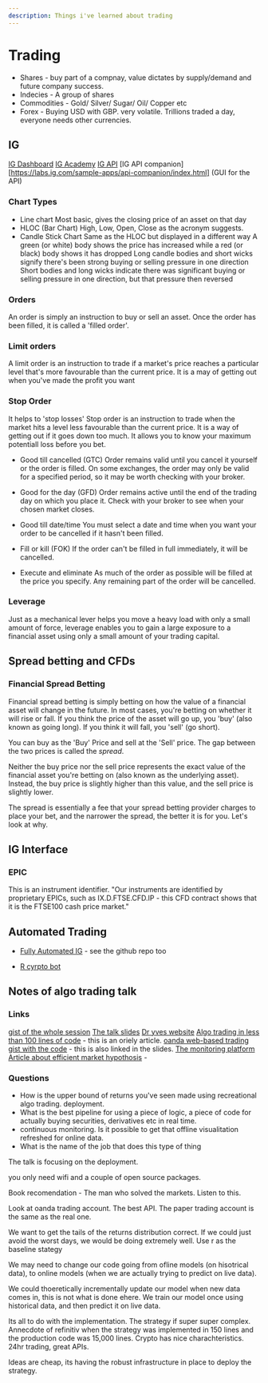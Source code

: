 ```yaml
---
description: Things i've learned about trading
---
```


# Trading
* Shares - buy part of a compnay, value dictates by supply/demand and future company success.
* Indecies - A group of shares
* Commodities - Gold/ Silver/ Sugar/  Oil/ Copper etc
* Forex - Buying USD with GBP. very volatile. Trillions traded a day, everyone needs other currencies. 

## IG
[IG Dashboard](https://www.ig.com/uk/myig/dashboard)
[IG Academy](https://www.ig.com//uk/learn-to-trade/ig-academy)
[IG API](https://labs.ig.com/)
[IG API companion][https://labs.ig.com/sample-apps/api-companion/index.html] (GUI for the API)
### Chart Types
* Line chart
Most basic, gives the closing price of an asset on that day
* HLOC (Bar Chart)
High, Low, Open, Close as the acronym suggests.
* Candle Stick Chart
Same as the HLOC but displayed in a different way
A green (or white) body shows the price has increased while a red (or black) body shows it has dropped
Long candle bodies and short wicks signify there's been strong buying or selling pressure in one direction
Short bodies and long wicks indicate there was significant buying or selling pressure in one direction, but that pressure then reversed
### Orders
An order is simply an instruction to buy or sell an asset. Once the order has been filled, it is called a 'filled order'.
### Limit orders
A limit order is an instruction to trade if a market's price reaches a particular level that's more favourable than the current price.
It is a may of getting out when you've made the profit you want
### Stop Order
It helps to 'stop losses'
Stop order is an instruction to trade when the market hits a level less favourable than the current price.
It is a way of getting out if it goes down too much. It allows you to know your maximum potentiall loss before you bet. 

* Good till cancelled (GTC)
Order remains valid until you cancel it yourself or the order is filled. On some exchanges, the order may only be valid for a specified period, so it may be worth checking with your broker.

* Good for the day (GFD)
Order remains active until the end of the trading day on which you place it. Check with your broker to see when your chosen market closes.

* Good till date/time
You must select a date and time when you want your order to be cancelled if it hasn't been filled.

* Fill or kill (FOK)
If the order can't be filled in full immediately, it will be cancelled.

* Execute and eliminate
As much of the order as possible will be filled at the price you specify. Any remaining part of the order will be cancelled.

### Leverage
Just as a mechanical lever helps you move a heavy load with only a small amount of force, leverage enables you to gain a large exposure to a financial asset using only a small amount of your trading capital.

## Spread betting and CFDs
### Financial Spread Betting
Financial spread betting is simply betting on how the value of a financial asset will change in the future. In most cases, you're betting on whether it will rise or fall. If you think the price of the asset will go up, you 'buy' (also known as going long). If you think it will fall, you 'sell' (go short).

You can buy as the 'Buy' Price and sell at the 'Sell' price. The gap between the two prices is called the *spread*.

Neither the buy price nor the sell price represents the exact value of the financial asset you're betting on (also known as the underlying asset). Instead, the buy price is slightly higher than this value, and the sell price is slightly lower.

The spread is essentially a fee that your spread betting provider charges to place your bet, and the narrower the spread, the better it is for you. Let's look at why.

## IG Interface

### EPIC
This is an instrument identifier.
"Our instruments are identified by proprietary EPICs, such as IX.D.FTSE.CFD.IP - this CFD contract shows that it is the FTSE100 cash price market."


## Automated Trading

* [Fully Automated IG](https://www.reddit.com/r/UKInvesting/comments/7q67cw/faig_fully_automated_ig_trading_a_python_script/) - see the github repo too

* [R cyrpto bot](https://towardsdatascience.com/build-a-cryptocurrency-trading-bot-with-r-1445c429e1b1)

## Notes of algo trading talk
### Links
[gist of the whole session](https://gist.github.com/yhilpisch/fcc2f4665cbae77904c03f66a10ba8a7)
[The talk slides](https://certificate.tpq.io/odsc_ldn_2022.pdf)
[Dr yves website](https://home.tpq.io/certificate-programs/pyalgo/)
[Algo trading in less than 100 lines of code](https://www.oreilly.com/content/algorithmic-trading-in-less-than-100-lines-of-python-code/) - this is an oriely article.
[oanda web-based trading](https://trade.oanda.com/)
[gist with the code](https://gist.github.com/yhilpisch/fcc2f4665cbae77904c03f66a10ba8a7) - this is also linked in the slides.
[The monitoring platform](https://home.tpq.io/aimachine/)
[Article about efficient market hypothosis](https://www.sciencedirect.com/science/article/abs/pii/S0169207003000128) - 




### Questions
- How is the upper bound of returns you've seen made using recreational algo trading. 
deployment. 
- What is the best pipeline for using a piece of logic, a piece of code for actually buying securities, derivatives etc in real time. 
- continuous monitoring. Is it possible to get that offline visualitation refreshed for online data. 
- What is the name of the job that does this type of thing


The talk is focusing on the deployment. 

you only need wifi and a couple of open source packages. 


Book recomendation - The man who solved the markets. Listen to this. 

Look at oanda trading account. The best API. The paper trading account is the same as the real one. 



We want to get the tails of the returns distribution correct. If we could just avoid the worst days, we would be doing extremely well. 
Use r as the baseline stategy

We may need to change our code going from ofline models (on hisotrical data), to online models (when we are actually trying to predict on live data).

We could thoeretically incrementally update our model when new data comes in, this is not what is done ehere. We train our model once using historical data, and then predict it on live data. 

Its all to do with the implementation. The strategy if super super complex. Annecdote of refinitiv when the strategy was implemented in 150 lines and the production code was 15,000 lines. 
Crypto has nice charachteristics. 24hr trading, great APIs.

Ideas are cheap, its having the robust infrastructure in place to deploy the strategy. 

